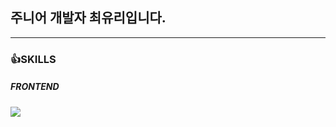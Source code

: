 ## 주니어 개발자 최유리입니다.

----


### 👍SKILLS

##### FRONTEND
<img src="https://img.shields.io/badge/React-61DAFB?style=flat-square&logo=React&logoColor=white"/>
